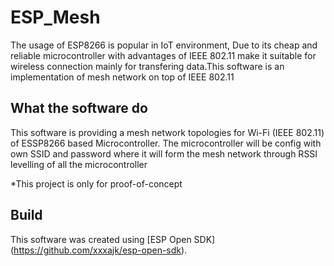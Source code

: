# ESP_Mesh
The usage of ESP8266 is popular in IoT environment, Due to its cheap and reliable microcontroller with advantages of IEEE 802.11 make it suitable for wireless connection mainly for transfering data.This software is an implementation of mesh network on top of IEEE 802.11

What the software do
--------------------
This software is providing a mesh network topologies for Wi-Fi (IEEE 802.11) of ESSP8266 based Microcontroller. The microcontroller will be config with own SSID and password where it will form the mesh network through RSSI levelling of all the microcontroller

*This project is only for proof-of-concept

Build
-----------
This software was created using [ESP Open SDK] (https://github.com/xxxajk/esp-open-sdk). 
